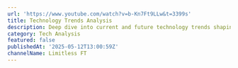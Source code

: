 ```yaml
---
url: 'https://www.youtube.com/watch?v=b-Kn7Ft9LLw&t=3399s'
title: Technology Trends Analysis
description: Deep dive into current and future technology trends shaping our world.
category: Tech Analysis
featured: false
publishedAt: '2025-05-12T13:00:59Z'
channelName: Limitless FT
---
```


